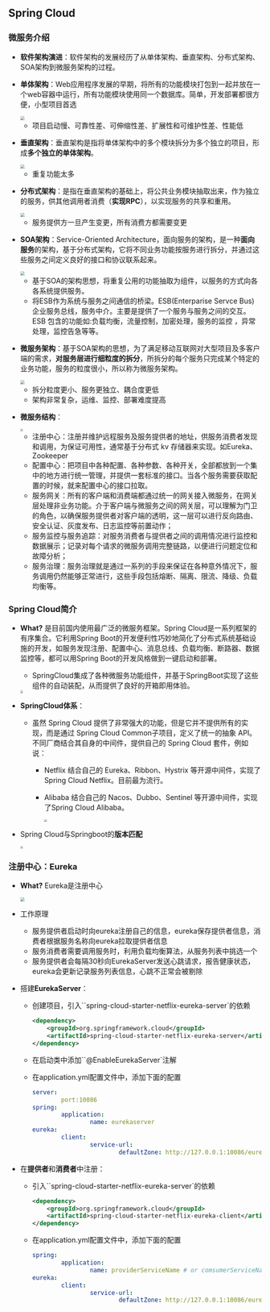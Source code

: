 ## Spring Cloud



### 微服务介绍

- **软件架构演进**：软件架构的发展经历了从单体架构、垂直架构、分布式架构、SOA架构到微服务架构的过程。

- **单体架构**：Web应用程序发展的早期，将所有的功能模块打包到一起并放在一个web容器中运行，所有功能模块使用同一个数据库。简单，开发部署都很方便，小型项目首选

  <img src="https://raw.githubusercontent.com/Xiongkai-Wang/photos/main/springcloud-Monolithic.png" style="zoom:50%;" />

  - 项目启动慢、可靠性差、可伸缩性差、扩展性和可维护性差、性能低

- **垂直架构**：垂直架构是指将单体架构中的多个模块拆分为多个独立的项目，形成**多个独立的单体架构**。

  <img src="https://raw.githubusercontent.com/Xiongkai-Wang/photos/main/springcloud-vertical.png" style="zoom:50%;" />

  - 重复功能太多

- **分布式架构**：是指在垂直架构的基础上，将公共业务模块抽取出来，作为独立的服务，供其他调用者消费（**实现RPC**），以实现服务的共享和重用。

  <img src="https://raw.githubusercontent.com/Xiongkai-Wang/photos/main/springcloud-distributed.png" style="zoom:50%;" />

  - 服务提供方一旦产生变更，所有消费方都需要变更

- **SOA架构**：Service-Oriented Architecture，面向服务的架构，是一种**面向服务**的架构，基于分布式架构，它将不同业务功能按服务进行拆分，并通过这些服务之间定义良好的接口和协议联系起来。

  <img src="https://raw.githubusercontent.com/Xiongkai-Wang/photos/main/springcloud-soa.png" style="zoom:50%;" />

  - 基于SOA的架构思想，将重复公用的功能抽取为组件，以服务的方式向各各系统提供服务。
  - 将ESB作为系统与服务之间通信的桥梁。ESB(Enterparise Servce Bus) 企业服务总线，服务中介。主要是提供了一个服务与服务之间的交互。ESB 包含的功能如:负载均衡，流量控制，加密处理，服务的监控 ，异常处理，监控告急等等。

- **微服务架构**：基于SOA架构的思想，为了满足移动互联网对大型项目及多客户端的需求，**对服务层进行细粒度的拆分**，所拆分的每个服务只完成某个特定的业务功能，服务的粒度很小，所以称为微服务架构。

  <img src="https://raw.githubusercontent.com/Xiongkai-Wang/photos/main/springcloud-microservice.png" style="zoom:50%;" />

  - 拆分粒度更小、服务更独立、耦合度更低
  - 架构非常复杂，运维、监控、部署难度提高

- **微服务结构**：

  <img src="https://raw.githubusercontent.com/Xiongkai-Wang/photos/main/springcloud-micro-archi.png" style="zoom:33%;" />

  - 注册中心：注册并维护远程服务及服务提供者的地址，供服务消费者发现和调用，为保证可用性，通常基于分布式 kv 存储器来实现。如Eureka、Zookeeper
  - 配置中心：把项目中各种配置、各种参数、各种开关，全部都放到一个集中的地方进行统一管理，并提供一套标准的接口。当各个服务需要获取配置的时候，就来配置中心的接口拉取。
  - 服务网关：所有的客户端和消费端都通过统一的网关接入微服务，在网关层处理非业务功能。介于客户端与微服务之间的网关层，可以理解为门卫的角色，以确保服务提供者对客户端的透明，这一层可以进行反向路由、安全认证、灰度发布、日志监控等前置动作；
  - 服务监控与服务追踪：对服务消费者与提供者之间的调用情况进行监控和数据展示；记录对每个请求的微服务调用完整链路，以便进行问题定位和故障分析；
  - 服务治理：服务治理就是通过一系列的手段来保证在各种意外情况下，服务调用仍然能够正常进行，这些手段包括熔断、隔离、限流、降级、负载均衡等。 



### Spring Cloud简介

- **What?** 是目前国内使用最广泛的微服务框架。Spring Cloud是一系列框架的有序集合。它利用Spring Boot的开发便利性巧妙地简化了分布式系统基础设施的开发，如服务发现注册、配置中心、消息总线、负载均衡、断路器、数据监控等，都可以用Spring Boot的开发风格做到一键启动和部署。

  - SpringCloud集成了各种微服务功能组件，并基于SpringBoot实现了这些组件的自动装配，从而提供了良好的开箱即用体验。

  <img src="https://raw.githubusercontent.com/Xiongkai-Wang/photos/main/springcloud-intro.png" style="zoom:33%;" />

- **SpringCloud体系**：

  - 虽然 Spring Cloud 提供了非常强大的功能，但是它并不提供所有的实现，而是通过 Spring Cloud Common子项目，定义了统一的抽象 API。不同厂商结合其自身的中间件，提供自己的 Spring Cloud 套件，例如说：

    - Netflix 结合自己的 Eureka、Ribbon、Hystrix 等开源中间件，实现了 Spring Cloud Netflix。目前最为流行。

    - Alibaba 结合自己的 Nacos、Dubbo、Sentinel 等开源中间件，实现了Spring Cloud Alibaba。

      <img src="https://raw.githubusercontent.com/Xiongkai-Wang/photos/main/springcloud-overview.png" style="zoom:33%;" />

- Spring Cloud与Springboot的**版本匹配**

  <img src="https://raw.githubusercontent.com/Xiongkai-Wang/photos/main/springcloud-boot-version.png" style="zoom:33%;" />



### 注册中心：Eureka

- **What?** Eureka是注册中心

  <img src="https://raw.githubusercontent.com/Xiongkai-Wang/photos/main/springcloud-eureka.png" style="zoom:50%;" />

- 工作原理

  - 服务提供者启动时向eureka注册自己的信息，eureka保存提供者信息，消费者根据服务名称向eureka拉取提供者信息
  - 服务消费者需要调用服务时，利用负载均衡算法，从服务列表中挑选一个
  - 服务提供者会每隔30秒向EurekaServer发送心跳请求，报告健康状态，eureka会更新记录服务列表信息，心跳不正常会被剔除

- 搭建**EurekaServer**：

  - 创建项目，引入``spring-cloud-starter-netflix-eureka-server`的依赖

    ```xml
    <dependency>
        <groupId>org.springframework.cloud</groupId> 
        <artifactId>spring-cloud-starter-netflix-eureka-server</artifactId>
    </dependency>
    ```

  - 在启动类中添加``@EnableEurekaServer`注解

  - 在application.yml配置文件中，添加下面的配置

    ```yaml
    server:
    		port:10086
    spring: 
    		application:
    				name: eurekaserver 
    eureka:
    		client: 
    				service-url:
    						defaultZone: http://127.0.0.1:10086/eureka/
    ```

- 在**提供者**和**消费者**中注册：

  - 引入``spring-cloud-starter-netflix-eureka-server`的依赖

    ```xml
    <dependency>
        <groupId>org.springframework.cloud</groupId> 
        <artifactId>spring-cloud-starter-netflix-eureka-client</artifactId>
    </dependency>
    ```

  - 在application.yml配置文件中，添加下面的配置

    ```yaml
    spring: 
    		application:
    				name: providerServiceName # or comsumerServiceName
    eureka:
    		client: 
    				service-url:
    						defaultZone: http://127.0.0.1:10086/eureka/
    ```

  